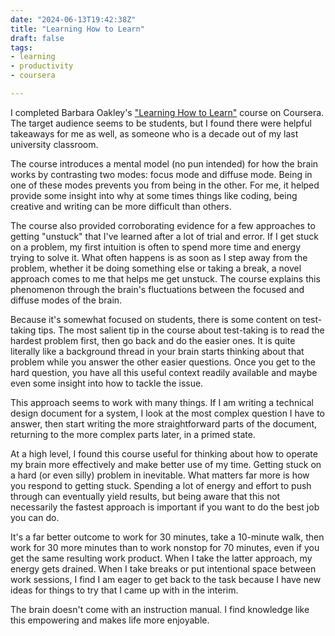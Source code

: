 ```yaml
---
date: "2024-06-13T19:42:38Z"
title: "Learning How to Learn"
draft: false
tags:
- learning
- productivity
- coursera

---
```


I completed Barbara Oakley's ["Learning How to Learn"](https://www.coursera.org/learn/learning-how-to-learn/) course on Coursera.
The target audience seems to be students, but I found there were helpful takeaways for me as well, as someone who is a decade out of my last university classroom.

The course introduces a mental model (no pun intended) for how the brain works by contrasting two modes: focus mode and diffuse mode.
Being in one of these modes prevents you from being in the other.
For me, it helped provide some insight into why at some times things like coding, being creative and writing can be more difficult than others.

The course also provided corroborating evidence for a few approaches to getting "unstuck" that I've learned after a lot of trial and error.
If I get stuck on a problem, my first intuition is often to spend more time and energy trying to solve it.
What often happens is as soon as I step away from the problem, whether it be doing something else or taking a break, a novel approach comes to me that helps me get unstuck.
The course explains this phenomenon through the brain's fluctuations between the focused and diffuse modes of the brain.

Because it's somewhat focused on students, there is some content on test-taking tips.
The most salient tip in the course about test-taking is to read the hardest problem first, then go back and do the easier ones.
It is quite literally like a background thread in your brain starts thinking about that problem while you answer the other easier questions.
Once you get to the hard question, you have all this useful context readily available and maybe even some insight into how to tackle the issue.

This approach seems to work with many things.
If I am writing a technical design document for a system, I look at the most complex question I have to answer, then start writing the more straightforward parts of the document, returning to the more complex parts later, in a primed state.

At a high level, I found this course useful for thinking about how to operate my brain more effectively and make better use of my time.
Getting stuck on a hard (or even silly) problem in inevitable.
What matters far more is how you respond to getting stuck.
Spending a lot of energy and effort to push through can eventually yield results, but being aware that this not necessarily the fastest approach is important if you want to do the best job you can do.

It's a far better outcome to work for 30 minutes, take a 10-minute walk, then work for 30 more minutes than to work nonstop for 70 minutes, even if you get the same resulting work product.
When I take the latter approach, my energy gets drained.
When I take breaks or put intentional space between work sessions, I find I am eager to get back to the task because I have new ideas for things to try that I came up with in the interim.

The brain doesn't come with an instruction manual.
I find knowledge like this empowering and makes life more enjoyable.
